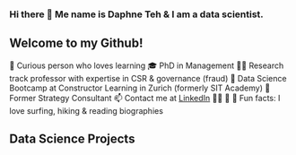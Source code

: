 ### Hi there 👋 Me name is Daphne Teh & I am a data scientist. 

Welcome to my Github! 
---

:monocle_face: Curious person who loves learning
:mortar_board: PhD in Management
:woman_teacher: Research track professor with expertise in CSR & governance (fraud)
🌱 Data Science Bootcamp at Constructor Learning in Zurich (formerly SIT Academy)
:briefcase: Former Strategy Consultant
:mailbox: Contact me at [LinkedIn](https://www.linkedin.com/in/daphne-teh-31274310/)
:surfing_woman: :hiking_boot: :book: Fun facts: I love surfing, hiking & reading biographies 

Data Science Projects
---

